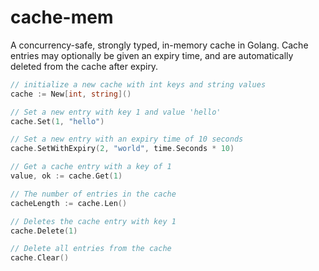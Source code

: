 # cache-mem
A concurrency-safe, strongly typed, in-memory cache in Golang.  Cache entries
may optionally be given an expiry time, and are automatically deleted from the
cache after expiry.

```go
// initialize a new cache with int keys and string values
cache := New[int, string]()

// Set a new entry with key 1 and value 'hello'
cache.Set(1, "hello")

// Set a new entry with an expiry time of 10 seconds
cache.SetWithExpiry(2, "world", time.Seconds * 10)

// Get a cache entry with a key of 1
value, ok := cache.Get(1)

// The number of entries in the cache
cacheLength := cache.Len()

// Deletes the cache entry with key 1
cache.Delete(1)

// Delete all entries from the cache
cache.Clear()
```